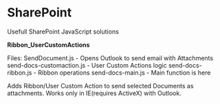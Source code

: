 # SharePoint
Usefull SharePoint JavaScript solutions

<div>
<b>Ribbon_UserCustomActions</b>
</div>

Files:
SendDocument.js - Opens Outlook to send email with Attachments
send-docs-customaction.js - User Custom Actions logic
send-docs-ribbon.js - Ribbon operations
send-docs-main.js -  Main function is here
 
 
 Adds Ribbon/User Custom Action to send selected Documents as attachments.
 Works only in IE(requires ActiveX) with Outlook.